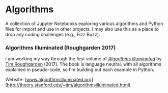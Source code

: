 # Algorithms

A collection of Jupyter Notebooks exploring various algorithms and Python files for import and use in other projects. I may also use this as a place to drop any coding challenges (e.g., Fizz Buzz).

### Algorithms Illuminated (Roughgarden 2017)
I am working my way through the first volume of [*Algorithms Illuminated*](https://www.amazon.com/Algorithms-Illuminated-Part-1-Basics-ebook/dp/B075YQP38X/) by [Tim Roughgarden](http://theory.stanford.edu/~tim/) (2017). The book is language neutral, with all algorithms explained in pseudo-code, so I'm building out each example in Python.

Website: [www.algorithmsilluminated.org](http://theory.stanford.edu/~tim/algorithmsilluminated.html)


